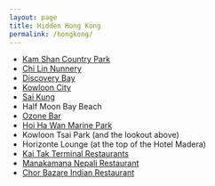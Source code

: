 ```yaml
---
layout: page
title: Hidden Hong Kong
permalink: /hongkong/
---
```


- [Kam Shan Country Park](http://www.afcd.gov.hk/english/country/cou_vis/cou_vis_cou/cou_vis_cou_ks/cou_vis_cou_ks.html)
- [Chi Lin Nunnery](http://www.chilin.org)
- [Discovery Bay](http://www.visitdiscoverybay.com/)
- [Kowloon City](https://en.wikipedia.org/wiki/Kowloon_City_District)
- [Sai Kung](https://en.wikipedia.org/wiki/Sai_Kung_Town)
- Half Moon Bay Beach
- [Ozone Bar](http://www.ritzcarlton.com/en/hotels/china/hong-kong/dining/ozone)
- [Hoi Ha Wan Marine Park](https://goo.gl/maps/vKTzZoRJrjF2)
- Kowloon Tsai Park (and the lookout above)
- Horizonte Lounge (at the top of the Hotel Madera)
- [Kai Tak Terminal Restaurants](http://www.kaitakcruiseterminal.com.hk/facilities/restaurants/)
- [Manakamana Nepali Restaurant](https://en.tripadvisor.com.hk/Restaurant_Review-g294217-d1321684-Reviews-Manakamana_Nepali_Restaurant-Hong_Kong.html)
- [Chor Bazare Indian Restaurant](http://www.chorbazare.com.hk)